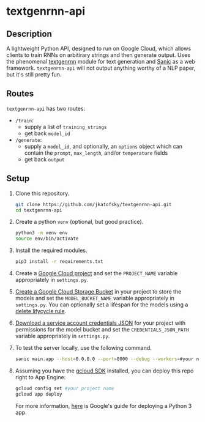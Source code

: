 # textgenrnn-api

## Description

A lightweight Python API, designed to run on Google Cloud, which allows clients to train RNNs on arbitirary strings and then generate output. Uses the phenomenal [textgenrnn](https://github.com/minimaxir/textgenrnn) module for text generation and [Sanic](https://github.com/huge-success/sanic) as a web framework. `textgenrnn-api` will not output anything worthy of a NLP paper, but it's still pretty fun.

## Routes

`textgenrnn-api` has two routes:

- `/train`:
  - supply a list of `training_strings`
  - get back `model_id`
- `/generate`:
  - supply a `model_id`, and optionally, an `options` object which can contain the `prompt`, `max_length`, and/or `temperature` fields
  - get back `output`

## Setup

1. Clone this repository.

   ```bash
   git clone https://github.com/jkatofsky/textgenrnn-api.git
   cd textgenrnn-api
   ```

2. Create a python `venv` (optional, but good practice).

   ```bash
   python3 -m venv env
   source env/bin/activate
   ```

3. Install the required modules.

   ```bash
   pip3 install -r requirements.txt
   ```

4. Create a [Google Cloud project](https://cloud.google.com/resource-manager/docs/creating-managing-projects) and set the `PROJECT_NAME` variable appropriately in `settings.py`.
5. [Create a Google Cloud Storage Bucket](https://cloud.google.com/storage/docs/creating-buckets#storage-create-bucket-console) in your project to store the models and set the `MODEL_BUCKET_NAME` variable appropriately in `settings.py`. You can optionally set a lifespan for the models using a [delete  lifycycle rule](https://cloud.google.com/storage/docs/lifecycle?_ga=2.24563129.-2066692002.1593836412#delete).
6. [Download a service account credentials JSON](https://cloud.google.com/storage/docs/reference/libraries#setting_up_authentication) for your project with permissions for the model bucket and set the `CREDENTIALS_JSON_PATH` variable appropriately in `settings.py`.

7. To test the server locally, use the following command.

   ```bash
   sanic main.app --host=0.0.0.0 --port=8000 --debug --workers=#your number of CPU cores
   ```

8. Assuming you have the [gcloud SDK](https://cloud.google.com/sdk/install) installed, you can deploy this repo right to App Engine:

   ```bash
   gcloud config set #your project name
   gcloud app deploy
   ```

   For more information, [here](https://cloud.google.com/appengine/docs/standard/python3/building-app) is Google's guide for deploying a Python 3 app.
